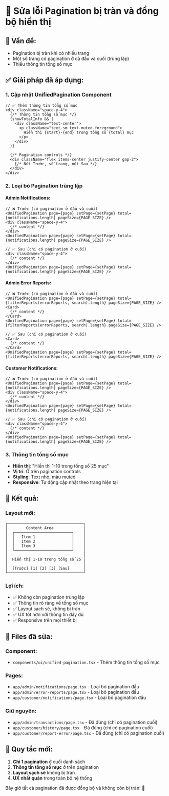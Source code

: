 # 🔧 Sửa lỗi Pagination bị tràn và đồng bộ hiển thị

## 🐛 **Vấn đề:**
- Pagination bị tràn khi có nhiều trang
- Một số trang có pagination ở cả đầu và cuối (trùng lặp)
- Thiếu thông tin tổng số mục

## ✅ **Giải pháp đã áp dụng:**

### **1. Cập nhật UnifiedPagination Component**
```tsx
// ✅ Thêm thông tin tổng số mục
<div className="space-y-4">
  {/* Thông tin tổng số mục */}
  {showTotalInfo && (
    <div className="text-center">
      <p className="text-sm text-muted-foreground">
        Hiển thị {start}-{end} trong tổng số {total} mục
      </p>
    </div>
  )}
  
  {/* Pagination controls */}
  <div className="flex items-center justify-center gap-2">
    {/* Nút Trước, số trang, nút Sau */}
  </div>
</div>
```

### **2. Loại bỏ Pagination trùng lặp**

#### **Admin Notifications:**
```tsx
// ❌ Trước (có pagination ở đầu và cuối)
<UnifiedPagination page={page} setPage={setPage} total={notifications.length} pageSize={PAGE_SIZE} />
<div className="space-y-4">
  {/* content */}
</div>
<UnifiedPagination page={page} setPage={setPage} total={notifications.length} pageSize={PAGE_SIZE} />

// ✅ Sau (chỉ có pagination ở cuối)
<div className="space-y-4">
  {/* content */}
</div>
<UnifiedPagination page={page} setPage={setPage} total={notifications.length} pageSize={PAGE_SIZE} />
```

#### **Admin Error Reports:**
```tsx
// ❌ Trước (có pagination ở đầu và cuối)
<UnifiedPagination page={page} setPage={setPage} total={filterReports(errorReports, search).length} pageSize={PAGE_SIZE} />
<Card>
  {/* content */}
</Card>
<UnifiedPagination page={page} setPage={setPage} total={filterReports(errorReports, search).length} pageSize={PAGE_SIZE} />

// ✅ Sau (chỉ có pagination ở cuối)
<Card>
  {/* content */}
</Card>
<UnifiedPagination page={page} setPage={setPage} total={filterReports(errorReports, search).length} pageSize={PAGE_SIZE} />
```

#### **Customer Notifications:**
```tsx
// ❌ Trước (có pagination ở đầu và cuối)
<UnifiedPagination page={page} setPage={setPage} total={notifications.length} pageSize={PAGE_SIZE} />
<div className="space-y-4">
  {/* content */}
</div>
<UnifiedPagination page={page} setPage={setPage} total={notifications.length} pageSize={PAGE_SIZE} />

// ✅ Sau (chỉ có pagination ở cuối)
<div className="space-y-4">
  {/* content */}
</div>
<UnifiedPagination page={page} setPage={setPage} total={notifications.length} pageSize={PAGE_SIZE} />
```

### **3. Thông tin tổng số mục**
- **Hiển thị**: "Hiển thị 1-10 trong tổng số 25 mục"
- **Vị trí**: Ở trên pagination controls
- **Styling**: Text nhỏ, màu muted
- **Responsive**: Tự động cập nhật theo trang hiện tại

## 📱 **Kết quả:**

### **Layout mới:**
```
┌─────────────────────────────────┐
│        Content Area             │
│  ┌─────────────────────────┐    │
│  │   Item 1                │    │
│  │   Item 2                │    │
│  │   Item 3                │    │
│  └─────────────────────────┘    │
│                                 │
│  Hiển thị 1-10 trong tổng số 25 │
│                                 │
│  [Trước] [1] [2] [3] [Sau]      │
└─────────────────────────────────┘
```

### **Lợi ích:**
- ✅ Không còn pagination trùng lặp
- ✅ Thông tin rõ ràng về tổng số mục
- ✅ Layout sạch sẽ, không bị tràn
- ✅ UX tốt hơn với thông tin đầy đủ
- ✅ Responsive trên mọi thiết bị

## 📁 **Files đã sửa:**

### **Component:**
- `components/ui/unified-pagination.tsx` - Thêm thông tin tổng số mục

### **Pages:**
- `app/admin/notifications/page.tsx` - Loại bỏ pagination đầu
- `app/admin/error-reports/page.tsx` - Loại bỏ pagination đầu  
- `app/customer/notifications/page.tsx` - Loại bỏ pagination đầu

### **Giữ nguyên:**
- `app/admin/transactions/page.tsx` - Đã đúng (chỉ có pagination cuối)
- `app/customer/history/page.tsx` - Đã đúng (chỉ có pagination cuối)
- `app/customer/report-error/page.tsx` - Đã đúng (chỉ có pagination cuối)

## 🎯 **Quy tắc mới:**
1. **Chỉ 1 pagination** ở cuối danh sách
2. **Thông tin tổng số mục** ở trên pagination
3. **Layout sạch sẽ** không bị tràn
4. **UX nhất quán** trong toàn bộ hệ thống

Bây giờ tất cả pagination đã được đồng bộ và không còn bị tràn! 🎉
